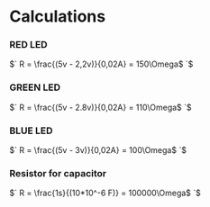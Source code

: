 # Calculations

### RED LED

$` R = \frac{(5v - 2,2v)}{0,02A} = 150\Omega$ `$

### GREEN LED

$` R = \frac{(5v - 2.8v)}{0,02A} = 110\Omega$ `$

### BLUE LED

$` R = \frac{(5v - 3v)}{0,02A} = 100\Omega$ `$

### Resistor for capacitor

$` R = \frac{1s}{(10*10^-6 F)} = 100000\Omega$ `$
